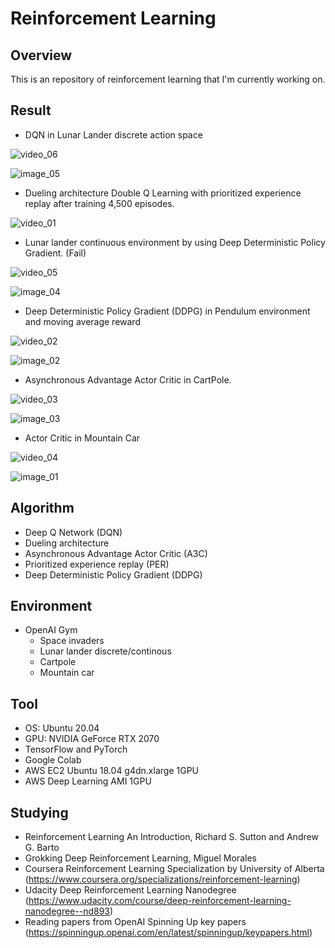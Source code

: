 # Reinforcement Learning

## Overview

This is an repository of reinforcement learning that I'm currently working on.

## Result

* DQN in Lunar Lander discrete action space

![video_06](https://github.com/yukikitayama/reinforcement-learning/blob/master/video/dqn_lunar_lander.gif)

![image_05](https://github.com/yukikitayama/reinforcement-learning/blob/master/image/dqn_lunar_lander_score.png)

* Dueling architecture Double Q Learning with prioritized experience replay after training 4,500 episodes.

![video_01](https://github.com/yukikitayama/reinforcement-learning/blob/master/video/space_invaders_duel_eps4500_short.gif)

* Lunar lander continuous environment by using Deep Deterministic Policy Gradient. (Fail)

![video_05](https://github.com/yukikitayama/reinforcement-learning/blob/master/video/llc_ddpg.gif)

![image_04](https://github.com/yukikitayama/reinforcement-learning/blob/master/image/llc_ddpg_moving_average_reward.png)

* Deep Deterministic Policy Gradient (DDPG) in Pendulum environment and moving average reward

![video_02](https://github.com/yukikitayama/reinforcement-learning/blob/master/video/ddpg_pendulum.gif)

![image_02](https://github.com/yukikitayama/reinforcement-learning/blob/master/image/ddpg_pendulum_v2.png)

* Asynchronous Advantage Actor Critic in CartPole.

![video_03](https://github.com/yukikitayama/reinforcement-learning/blob/master/video/cartpole_a3c.gif)

![image_03](https://github.com/yukikitayama/reinforcement-learning/blob/master/image/reward_a3c_cartpole.png)

* Actor Critic in Mountain Car

![video_04](https://github.com/yukikitayama/reinforcement-learning/blob/master/video/actor_critic_mountaincar.gif)

![image_01](https://github.com/yukikitayama/reinforcement-learning/blob/master/image/reward_duel_space_invaders.png)

## Algorithm

* Deep Q Network (DQN)
* Dueling architecture
* Asynchronous Advantage Actor Critic (A3C)
* Prioritized experience replay (PER)
* Deep Deterministic Policy Gradient (DDPG)

## Environment

* OpenAI Gym
  * Space invaders
  * Lunar lander discrete/continous
  * Cartpole
  * Mountain car

## Tool

* OS: Ubuntu 20.04
* GPU: NVIDIA GeForce RTX 2070
* TensorFlow and PyTorch
* Google Colab
* AWS EC2 Ubuntu 18.04 g4dn.xlarge 1GPU
* AWS Deep Learning AMI 1GPU

## Studying

* Reinforcement Learning An Introduction, Richard S. Sutton and Andrew G. Barto
* Grokking Deep Reinforcement Learning, Miguel Morales
* Coursera Reinforcement Learning Specialization by University of Alberta (https://www.coursera.org/specializations/reinforcement-learning)
* Udacity Deep Reinforcement Learning Nanodegree (https://www.udacity.com/course/deep-reinforcement-learning-nanodegree--nd893)
* Reading papers from OpenAI Spinning Up key papers (https://spinningup.openai.com/en/latest/spinningup/keypapers.html)
